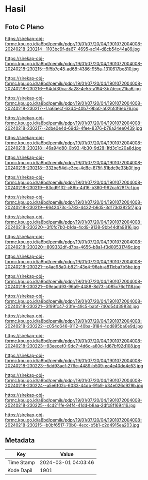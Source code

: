 # Hasil

## Foto C Plano

https://sirekap-obj-formc.kpu.go.id/a8bd/pemilu/pdpr/19/01/07/20/04/1901072004008-20240218-230214--1103bc9f-da67-4695-ac14-d8cb54c44a89.jpg

https://sirekap-obj-formc.kpu.go.id/a8bd/pemilu/pdpr/19/01/07/20/04/1901072004008-20240218-230215--9f5b7c48-ad68-4386-955a-1310617be810.jpg

https://sirekap-obj-formc.kpu.go.id/a8bd/pemilu/pdpr/19/01/07/20/04/1901072004008-20240218-230216--94dd30ca-8a28-4e55-a194-3b7decc21ba6.jpg

https://sirekap-obj-formc.kpu.go.id/a8bd/pemilu/pdpr/19/01/07/20/04/1901072004008-20240218-230217--1aa6aecf-63d4-40b7-9ba0-a02bfdf6eb76.jpg

https://sirekap-obj-formc.kpu.go.id/a8bd/pemilu/pdpr/19/01/07/20/04/1901072004008-20240218-230217--2dbe0e4d-69d3-4fee-8376-b78a24ee0439.jpg

https://sirekap-obj-formc.kpu.go.id/a8bd/pemilu/pdpr/19/01/07/20/04/1901072004008-20240218-230218--46a94d80-0b93-4b30-9d28-1fd3c1c20a8d.jpg

https://sirekap-obj-formc.kpu.go.id/a8bd/pemilu/pdpr/19/01/07/20/04/1901072004008-20240218-230218--332be54d-c3ce-4d8c-875f-51bdc9e33b0f.jpg

https://sirekap-obj-formc.kpu.go.id/a8bd/pemilu/pdpr/19/01/07/20/04/1901072004008-20240218-230219--83cd9132-c86b-4d16-b380-962ca528f7cf.jpg

https://sirekap-obj-formc.kpu.go.id/a8bd/pemilu/pdpr/19/01/07/20/04/1901072004008-20240218-230219--6642473c-5783-4432-b6d5-3d173d3825f7.jpg

https://sirekap-obj-formc.kpu.go.id/a8bd/pemilu/pdpr/19/01/07/20/04/1901072004008-20240218-230220--3f0fc7b0-b1da-4cd9-9138-9bb44dfa9816.jpg

https://sirekap-obj-formc.kpu.go.id/a8bd/pemilu/pdpr/19/01/07/20/04/1901072004008-20240218-230220--809332df-d7ba-4655-b8a1-f3d00531749c.jpg

https://sirekap-obj-formc.kpu.go.id/a8bd/pemilu/pdpr/19/01/07/20/04/1901072004008-20240218-230221--c4ac98a0-b821-43e4-96ab-a811cba7b5be.jpg

https://sirekap-obj-formc.kpu.go.id/a8bd/pemilu/pdpr/19/01/07/20/04/1901072004008-20240218-230221--09eadd93-96a9-4488-8d73-c085c76cf118.jpg

https://sirekap-obj-formc.kpu.go.id/a8bd/pemilu/pdpr/19/01/07/20/04/1901072004008-20240218-230221--3f99fc47-23fe-49c5-babf-740d54d3983d.jpg

https://sirekap-obj-formc.kpu.go.id/a8bd/pemilu/pdpr/19/01/07/20/04/1901072004008-20240218-230222--c054c646-8112-40ba-8184-4dd895ba0e9d.jpg

https://sirekap-obj-formc.kpu.go.id/a8bd/pemilu/pdpr/19/01/07/20/04/1901072004008-20240218-230223--93eecef0-9dc7-4d6c-a60d-1d67bf92d108.jpg

https://sirekap-obj-formc.kpu.go.id/a8bd/pemilu/pdpr/19/01/07/20/04/1901072004008-20240218-230223--5dd93acf-276e-4489-b509-ec4e40de4e53.jpg

https://sirekap-obj-formc.kpu.go.id/a8bd/pemilu/pdpr/19/01/07/20/04/1901072004008-20240218-230224--a5e6f02c-6033-44db-91b9-b34e026c929b.jpg

https://sirekap-obj-formc.kpu.go.id/a8bd/pemilu/pdpr/19/01/07/20/04/1901072004008-20240218-230225--4cd211fe-94f4-41dd-b8aa-2dfc8f169416.jpg

https://sirekap-obj-formc.kpu.go.id/a8bd/pemilu/pdpr/19/01/07/20/04/1901072004008-20240218-230215--b0bf6517-70b0-4ecc-b5b1-c2d4915ea203.jpg


## Metadata

| Key        | Value               |
| ---------- | ------------------- |
| Time Stamp | 2024-03-01 04:03:46 |
| Kode Dapil | 1901                |



